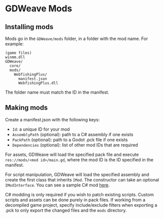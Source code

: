 # GDWeave Mods

## Installing mods

Mods go in the `GDWeave/mods` folder, in a folder with the mod name. For example:

```text
(game files)
winmm.dll
GDWeave/
  core/
  mods/
    WebfishingPlus/
      manifest.json
      WebfishingPlus.dll
```

The folder name must match the ID in the manifest.

## Making mods

Create a manifest.json with the following keys:

- `Id`: a unique ID for your mod
- `AssemblyPath` (optional): path to a C# assembly if one exists
- `PackPath` (optional): path to a Godot .pck file if one exists
- `Dependencies` (optional): list of other mod IDs that are required

For assets, GDWeave will load the specified pack file and execute `res://mods/<mod id>/main.gd`, where the mod ID is the ID specified in the manifest.

For script manipulation, GDWeave will load the specified assembly and create the first class that inherits `IMod`. The constructor can take an optional `IModInterface`. You can see a sample C# mod [here](https://github.com/NotNite/GDWeave.Sample).

C# modding is only required if you wish to patch existing scripts. Custom scripts and assets can be done purely in pack files. If working from a decompiled game project, specify include/exclude filters when exporting a .pck to only export the changed files and the `mods` directory.
